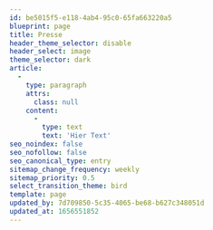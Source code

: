 ```yaml
---
id: be5015f5-e118-4ab4-95c0-65fa663220a5
blueprint: page
title: Presse
header_theme_selector: disable
header_select: image
theme_selector: dark
article:
  -
    type: paragraph
    attrs:
      class: null
    content:
      -
        type: text
        text: 'Hier Text'
seo_noindex: false
seo_nofollow: false
seo_canonical_type: entry
sitemap_change_frequency: weekly
sitemap_priority: 0.5
select_transition_theme: bird
template: page
updated_by: 7d709850-5c35-4065-be68-b627c348051d
updated_at: 1656551852
---
```

